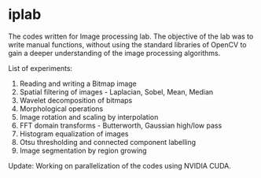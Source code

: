 iplab
=====

The codes written for Image processing lab.
The objective of the lab was to write manual functions, without using the standard libraries of OpenCV to gain a deeper understanding of the image processing algorithms.

List of experiments:

1. Reading and writing a Bitmap image
2. Spatial filtering of images - Laplacian, Sobel, Mean, Median
3. Wavelet decomposition of bitmaps
4. Morphological operations
5. Image rotation and scaling by interpolation
6. FFT domain transforms - Butterworth, Gaussian high/low pass
7. Histogram equalization of images
8. Otsu thresholding and connected component labelling
9. Image segmentation by region growing

Update: Working on parallelization of the codes using NVIDIA CUDA.
